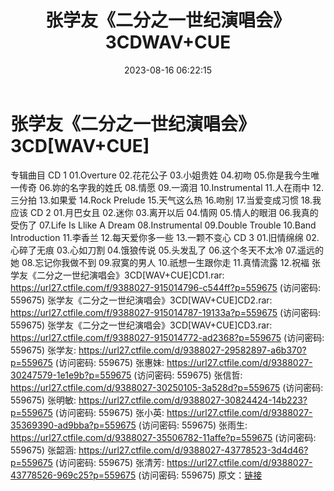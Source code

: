 ﻿---
title: 张学友《二分之一世纪演唱会》3CDWAV+CUE
date: 2023-08-16 06:22:15
categories: WAV车载音乐、镜像
tags: 华语中文
---
# 张学友《二分之一世纪演唱会》3CD[WAV+CUE]

专辑曲目
CD 1
01.Overture
02.花花公子
03.小姐贵姓
04.初吻
05.你是我今生唯一传奇
06.妳的名字我的姓氏
08.情愿
09.一滴泪
10.Instrumental
11.人在雨中
12.三分拍
13.如果爱
14.Rock Prelude
15.天气这么热
16.吻别
17.当爱变成习惯
18.我应该
CD 2
01.月巴女且
02.迷你
03.离开以后
04.情网
05.情人的眼泪
06.我真的受伤了
07.Life Is Llike A Dream
08.Instrumental
09.Double Trouble
10.Band Introduction
11.李香兰
12.每天爱你多一些
13.一颗不变心
CD 3
01.旧情绵绵
02.心碎了无痕
03.心如刀割
04.饿狼传说
05.头发乱了
06.这个冬天不太冷
07.遥远的她
08.忘记你我做不到
09.寂寞的男人
10.祇想一生跟你走
11.真情流露
12.祝褔
张学友《二分之一世纪演唱会》3CD[WAV+CUE]CD1.rar: https://url27.ctfile.com/f/9388027-915014796-c544ff?p=559675
(访问密码: 559675)
张学友《二分之一世纪演唱会》3CD[WAV+CUE]CD2.rar: https://url27.ctfile.com/f/9388027-915014787-19133a?p=559675
(访问密码: 559675)
张学友《二分之一世纪演唱会》3CD[WAV+CUE]CD3.rar: https://url27.ctfile.com/f/9388027-915014772-ad2368?p=559675
(访问密码: 559675)
张学友: https://url27.ctfile.com/d/9388027-29582897-a6b370?p=559675
(访问密码: 559675)
张惠妹: https://url27.ctfile.com/d/9388027-30247579-1e1e9b?p=559675
(访问密码: 559675)
张信哲: https://url27.ctfile.com/d/9388027-30250105-3a528d?p=559675
(访问密码: 559675)
张明敏: https://url27.ctfile.com/d/9388027-30824424-14b223?p=559675
(访问密码: 559675)
张小英: https://url27.ctfile.com/d/9388027-35369390-ad9bba?p=559675
(访问密码: 559675)
张雨生: https://url27.ctfile.com/d/9388027-35506782-11affe?p=559675
(访问密码: 559675)
张韶涵: https://url27.ctfile.com/d/9388027-43778523-3d4d46?p=559675
(访问密码: 559675)
张清芳: https://url27.ctfile.com/d/9388027-43778526-969c25?p=559675
(访问密码: 559675)
原文：[链接](https://blog.sina.com.cn/s/blog_1647c7e760103134d.html)